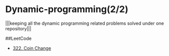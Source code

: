 # Dynamic-programming(2/2)
|||keeping all the dynamic programming related problems solved under one repository|||

##LeetCode
- [322. Coin Change](https://leetcode.com/problems/coin-change)

